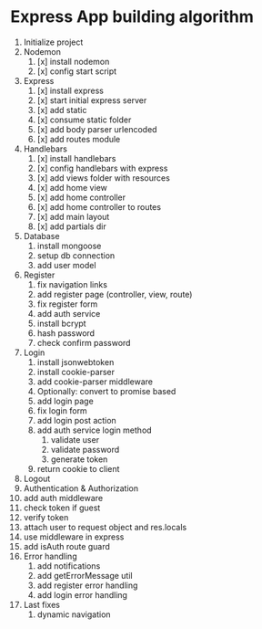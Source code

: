 # Express App building algorithm

1. Initialize project
2. Nodemon
   1. [x] install nodemon
   2. [x] config start script
3. Express
   1. [x] install express
   2. [x] start initial express server
   3. [x] add static 
   4. [x] consume static folder
   5. [x] add body parser urlencoded
   6. [x] add routes module
4. Handlebars
   1. [x] install handlebars
   2. [x] config handlebars with express
   3. [x] add views folder with resources
   4. [x] add home view
   5. [x] add home controller
   6. [x] add home controller to routes
   7. [x] add main layout
   8. [x] add partials dir
5. Database
   1. install mongoose
   2. setup db connection
   3. add user model
6. Register
   1. fix navigation links
   2. add register page (controller, view, route)
   3. fix register form
   4. add auth service
   5. install bcrypt
   6. hash password
   7. check confirm password
7. Login
   1. install jsonwebtoken
   2. install cookie-parser
   3. add cookie-parser middleware
   4. Optionally: convert to promise based
   5. add login page
   6. fix login form
   7. add login post action
   8. add auth service login method
      1. validate user
      2. validate password
      3. generate token
   9. return cookie to client
8. Logout
9.  Authentication & Authorization
   1.  add auth middleware
   2.  check token if guest
   3.  verify token
   4.  attach user to request object and res.locals
   5.  use middleware in express
   6.  add isAuth route guard
10. Error handling
    1.  add notifications
    2.  add getErrorMessage util
    3.  add register error handling
    4.  add login error handling
11. Last fixes
    1.  dynamic navigation